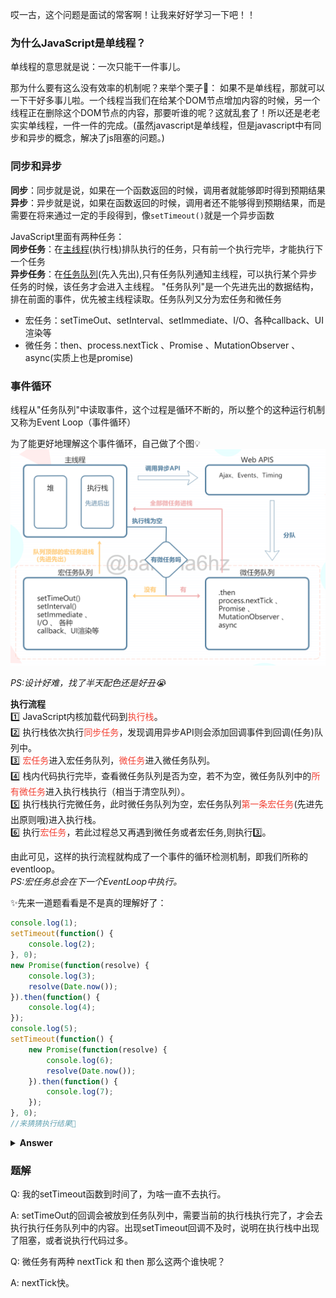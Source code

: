 哎一古，这个问题是面试的常客啊！让我来好好学习一下吧！！  
### 为什么JavaScript是单线程？
单线程的意思就是说：一次只能干一件事儿。  

那为什么要有这么没有效率的机制呢？来举个栗子🌰：
如果不是单线程，那就可以一下干好多事儿啦。一个线程当我们在给某个DOM节点增加内容的时候，另一个线程正在删除这个DOM节点的内容，那要听谁的呢？这就乱套了！所以还是老老实实单线程，一件一件的完成。(虽然javascript是单线程，但是javascript中有同步和异步的概念，解决了js阻塞的问题。)

### 同步和异步  
**同步**：同步就是说，如果在一个函数返回的时候，调用者就能够即时得到预期结果  
**异步**：异步就是说，如果在函数返回的时候，调用者还不能够得到预期结果，而是需要在将来通过一定的手段得到，像`setTimeout()`就是一个异步函数  

JavaScript里面有两种任务：  
**同步任务**：在<u>主线程</u>(执行栈)排队执行的任务，只有前一个执行完毕，才能执行下一个任务  
**异步任务**：在<u>任务队列</u>(先入先出),只有任务队列通知主线程，可以执行某个异步任务的时候，该任务才会进入主线程。 "任务队列"是一个先进先出的数据结构，排在前面的事件，优先被主线程读取。任务队列又分为宏任务和微任务
- 宏任务：setTimeOut、setInterval、setImmediate、I/O、各种callback、UI渲染等
- 微任务：then、process.nextTick 、Promise 、MutationObserver 、async(实质上也是promise)


### 事件循环  
线程从"任务队列"中读取事件，这个过程是循环不断的，所以整个的这种运行机制又称为Event Loop（事件循环）  

为了能更好地理解这个事件循环，自己做了个图💡
![eventloop](../../../.vuepress/imgs/blog/js/eventloop.jpg)

<i>PS:设计好难，找了半天配色还是好丑😭</i>

**执行流程**  
:one: JavaScript内核加载代码到<font color="#f34134">执行栈</font>。  
:two: 执行栈依次执行<font color="#f34134">同步任务</font>，发现调用异步API则会添加回调事件到回调(任务)队列中。  
:three: <font color="#f34134">宏任务</font>进入宏任务队列，<font color="#f34134">微任务</font>进入微任务队列。  
:four: 栈内代码执行完毕，查看微任务队列是否为空，若不为空，微任务队列中的<font color="#f34134">所有微任务</font>进入执行栈执行（相当于清空队列）。  
:five: 执行栈执行完微任务，此时微任务队列为空，宏任务队列<font color="#f34134">第一条宏任务</font>(先进先出原则哦)进入执行栈。  
:six: 执行<font color="#f34134">宏任务</font>，若此过程总又再遇到微任务或者宏任务,则执行:three:。  

由此可见，这样的执行流程就构成了一个事件的循环检测机制，即我们所称的eventloop。  
<i>PS:宏任务总会在下一个EventLoop中执行。</i>

✨先来一道题看看是不是真的理解好了：  
```js
console.log(1);
setTimeout(function() {
    console.log(2);
}, 0);
new Promise(function(resolve) {
    console.log(3);
    resolve(Date.now());
}).then(function() {
    console.log(4);
});
console.log(5);
setTimeout(function() {
    new Promise(function(resolve) {
        console.log(6);
        resolve(Date.now());
    }).then(function() {
        console.log(7);
    });
}, 0);
//来猜猜执行结果🤠
```

<details><summary><b>Answer</b></summary>
<p>
1. 执行 <code>console.log(1);</code> <u>输出1</u>。</br>
2. 遇到 <code>第一个setTimeout()</code> push到宏任务队列。</br>
3. 执行 <code>console.log(3)</code> <u>输出3</u>;遇到 <code>.then()</code> ,push到微任务队列。</br>
4. 执行 <code>console.log(5)</code> <u>输出5</u></br>
5. 遇到 <code>第二个setTimeout()</code> push到宏任务队列。</br>
6. 同步任务代码执行完毕，执行栈为空。读取微任务队列。执行 <code>.then()</code> <u>输出4</u></br>
7. 执行栈为空，微任务队列为空，宏任务队列顶部宏任务进栈。执行 <code>第一个setTimeout()</code> <u>输出2</u></br>
8. 执行栈为空，微任务队列为空，执行下一个宏任务 <code>第二个setTimeout()</code> <u>输出6</u>, 遇到 <code>.then()</code> push到微任务队列。</br>
9. 执行栈为空，微任务队列不为空，执行微任务 <code>.then()</code> <u>输出7</u></br>
💡 因此，最终的输出顺序为：1, 3, 5, 4, 2, 6, 7;
</p>
</details>

### 题解  
Q: 我的setTimeout函数到时间了，为啥一直不去执行。

A: setTimeOut的回调会被放到任务队列中，需要当前的执行栈执行完了，才会去执行执行任务队列中的内容。出现setTimeout回调不及时，说明在执行栈中出现了阻塞，或者说执行代码过多。

Q: 微任务有两种 nextTick 和 then 那么这两个谁快呢？

A: nextTick快。

